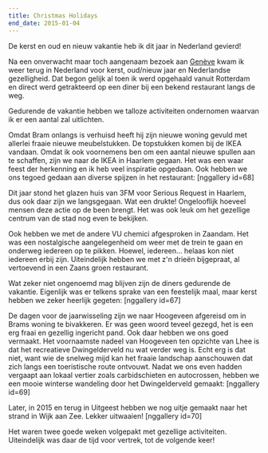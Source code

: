 ```yaml
---
title: Christmas Holidays
end_date: 2015-01-04
---
```

De kerst en oud en nieuw vakantie heb ik dit jaar in Nederland gevierd!

Na een onverwacht maar toch aangenaam bezoek aan <a href="http://csbnw.no-ip.org:38/?p=2103" title="Genève">Genève</a> kwam ik weer terug in Nederland voor kerst, oud/nieuw jaar en Nederlandse gezelligheid. Dat begon gelijk al toen ik werd opgehaald vanuit Rotterdam en direct werd getrakteerd op een diner bij een bekend restaurant langs de weg.

Gedurende de vakantie hebben we talloze activiteiten ondernomen waarvan ik er een aantal zal uitlichten.

Omdat Bram onlangs is verhuisd heeft hij zijn nieuwe woning gevuld met allerlei fraaie nieuwe meubelstukken. De topstukken komen bij de IKEA vandaan. Omdat ik ook voornemens ben om een aantal nieuwe spullen aan te schaffen, zijn we naar de IKEA in Haarlem gegaan. Het was een waar feest der herkenning en ik heb veel inspiratie opgedaan. Ook hebben we ons tegoed gedaan aan diverse spijzen in het restaurant:
[nggallery id=68]

Dit jaar stond het glazen huis van 3FM voor Serious Request in Haarlem, dus ook daar zijn we langsgegaan. Wat een drukte! Ongelooflijk hoeveel mensen deze actie op de been brengt. Het was ook leuk om het gezellige centrum van de stad nog even te bekijken.

Ook hebben we met de andere VU chemici afgesproken in Zaandam. Het was een nostalgische aangelegenheid om weer met de trein te gaan en onderweg iedereen op te pikken. Hoewel, iedereen... helaas kon niet iedereen erbij zijn. Uiteindelijk hebben we met z'n drieën bijgepraat, al vertoevend in een Zaans groen restaurant.

Wat zeker niet ongenoemd mag blijven zijn de diners gedurende de vakantie. Eigenlijk was er telkens sprake van een feestelijk maal, maar kerst hebben we zeker heerlijk gegeten:
[nggallery id=67]

De dagen voor de jaarwisseling zijn we naar Hoogeveen afgereisd om in Brams woning te bivakkeren. Er was geen woord teveel gezegd, het is een erg fraai en gezellig ingericht pand. Ook daar hebben we ons goed vermaakt. Het voornaamste nadeel van Hoogeveen ten opzichte van Lhee is dat het recreatieve Dwingelderveld nu wat verder weg is. Echt erg is dat niet, want wie de snelweg mijd kan het fraaie landschap aanschouwen dat zich langs een toeristische route ontvouwt. Nadat we ons even hadden vergaapt aan lokaal vertier zoals carbidschieten en autocrossen, hebben we een mooie winterse wandeling door het Dwingelderveld gemaakt:
[nggallery id=69]

Later, in 2015 en terug in Uitgeest hebben we nog uitje gemaakt naar het strand in Wijk aan Zee. Lekker uitwaaien!
[nggallery id=70]

Het waren twee goede weken volgepakt met gezellige activiteiten. Uiteindelijk was daar de tijd voor vertrek, tot de volgende keer!